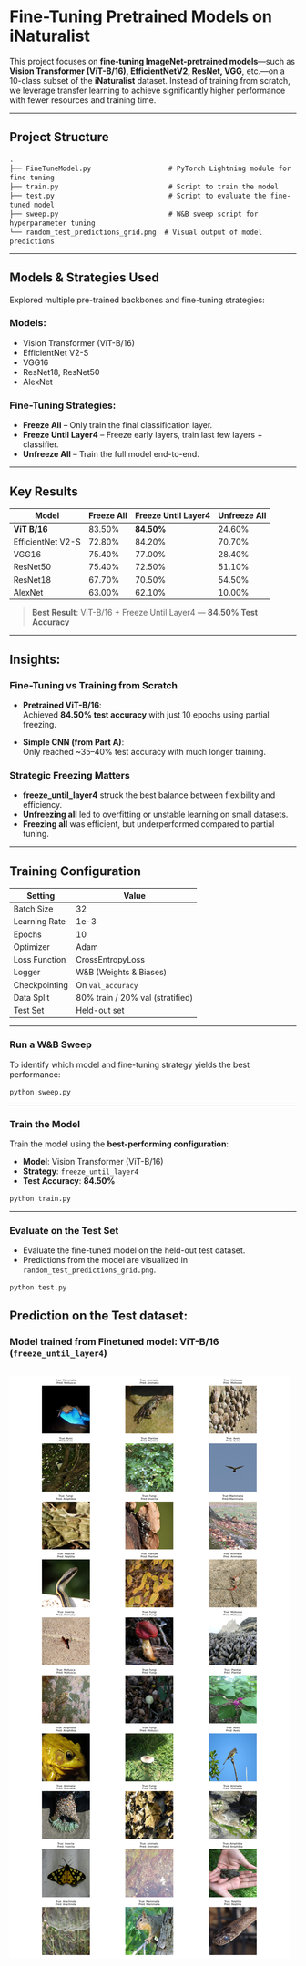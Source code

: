 # Fine-Tuning Pretrained Models on iNaturalist

This project focuses on **fine-tuning ImageNet-pretrained models**—such as **Vision Transformer (ViT-B/16), EfficientNetV2, ResNet, VGG**, etc.—on a 10-class subset of the **iNaturalist** dataset. Instead of training from scratch, we leverage transfer learning to achieve significantly higher performance with fewer resources and training time.

---

## Project Structure

```
.
├── FineTuneModel.py                   # PyTorch Lightning module for fine-tuning
├── train.py                           # Script to train the model
├── test.py                            # Script to evaluate the fine-tuned model
├── sweep.py                           # W&B sweep script for hyperparameter tuning
└── random_test_predictions_grid.png  # Visual output of model predictions
```

---

## Models & Strategies Used

Explored multiple pre-trained backbones and fine-tuning strategies:

### Models:
- Vision Transformer (ViT-B/16)
- EfficientNet V2-S
- VGG16
- ResNet18, ResNet50
- AlexNet

### Fine-Tuning Strategies:
- **Freeze All** – Only train the final classification layer.
- **Freeze Until Layer4** – Freeze early layers, train last few layers + classifier.
- **Unfreeze All** – Train the full model end-to-end.

---

## Key Results

| Model             | Freeze All | Freeze Until Layer4 | Unfreeze All |
|------------------|------------|----------------------|---------------|
| **ViT B/16**      | 83.50%     | **84.50%**           | 24.60%        |
| EfficientNet V2-S | 72.80%     | 84.20%               | 70.70%        |
| VGG16             | 75.40%     | 77.00%               | 28.40%        |
| ResNet50          | 75.40%     | 72.50%               | 51.10%        |
| ResNet18          | 67.70%     | 70.50%               | 54.50%        |
| AlexNet           | 63.00%     | 62.10%               | 10.00%        |

> **Best Result**: ViT-B/16 + Freeze Until Layer4 — **84.50% Test Accuracy**

---

## Insights:

### Fine-Tuning vs Training from Scratch

- **Pretrained ViT-B/16**:  
  Achieved **84.50% test accuracy** with just 10 epochs using partial freezing.
  
- **Simple CNN (from Part A)**:  
  Only reached ~35–40% test accuracy with much longer training.

### Strategic Freezing Matters

- **freeze_until_layer4** struck the best balance between flexibility and efficiency.
- **Unfreezing all** led to overfitting or unstable learning on small datasets.
- **Freezing all** was efficient, but underperformed compared to partial tuning.

---

## Training Configuration

| Setting         | Value              |
|----------------|--------------------|
| Batch Size      | 32                 |
| Learning Rate   | 1e-3               |
| Epochs          | 10                 |
| Optimizer       | Adam               |
| Loss Function   | CrossEntropyLoss   |
| Logger          | W&B (Weights & Biases) |
| Checkpointing   | On `val_accuracy`  |
| Data Split      | 80% train / 20% val (stratified) |
| Test Set        | Held-out set       |

---

### Run a W&B Sweep

To identify which model and fine-tuning strategy yields the best performance:

```bash
python sweep.py
```
---

### Train the Model

Train the model using the **best-performing configuration**:

- **Model**: Vision Transformer (ViT-B/16)  
- **Strategy**: `freeze_until_layer4`  
- **Test Accuracy**: **84.50%**

```bash
python train.py
```
---

### Evaluate on the Test Set

- Evaluate the fine-tuned model on the held-out test dataset.  
- Predictions from the model are visualized in `random_test_predictions_grid.png`.

```bash
python test.py
```
## Prediction on the Test dataset:

### Model trained from Finetuned model:  ViT-B/16 (`freeze_until_layer4`)
![Prediction Grid](/partB/random_test_predictions_grid.png)
---
